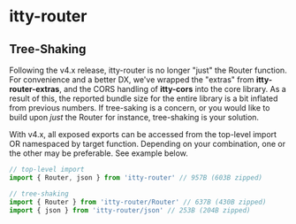 # <span class="accent">itty</span>-router

## Tree-Shaking
Following the v4.x release, itty-router is no longer "just" the Router function.  For convenience and a better DX, we've wrapped the "extras" from **itty-router-extras**, and the CORS handling of **itty-cors** into the core library.  As a result of this, the reported bundle size for the entire library is a bit inflated from previous numbers.  If tree-saking is a concern, or you would like to build upon *just* the Router for instance, tree-shaking is your solution.

With v4.x, all exposed exports can be accessed from the top-level import OR namespaced by target function. Depending on your combination, one or the other may be preferable.  See example below.

```js
// top-level import
import { Router, json } from 'itty-router' // 957B (603B zipped)

// tree-shaking
import { Router } from 'itty-router/Router' // 637B (430B zipped)
import { json } from 'itty-router/json' // 253B (204B zipped)
```
<!-- 
## Current Size

| import | size | 
| --- | --- |
| full import | [![Bundle Size](https://deno.bundlejs.com/?q=itty-router@next&badge&badge-style=flat-square)](https://deno.bundlejs.com/?q=itty-router@next) |
| createCors | [![Bundle Size](https://deno.bundlejs.com/?q=itty-router@next/createCors&badge&badge-style=flat-square)](https://deno.bundlejs.com/?q=itty-router@next/createCors) |
| createResponse | [![Bundle Size](https://deno.bundlejs.com/?q=itty-router@next/createResponse&badge&badge-style=flat-square)](https://deno.bundlejs.com/?q=itty-router@next/createResponse) |
| error | [![Bundle Size](https://deno.bundlejs.com/?q=itty-router@next/error&badge&badge-style=flat-square)](https://deno.bundlejs.com/?q=itty-router@next/error) |
| html | [![Bundle Size](https://deno.bundlejs.com/?q=itty-router@next/html&badge&badge-style=flat-square)](https://deno.bundlejs.com/?q=itty-router@next/html) |
| jpeg | [![Bundle Size](https://deno.bundlejs.com/?q=itty-router@next/jpeg&badge&badge-style=flat-square)](https://deno.bundlejs.com/?q=itty-router@next/jpeg) |
| png | [![Bundle Size](https://deno.bundlejs.com/?q=itty-router@next/png&badge&badge-style=flat-square)](https://deno.bundlejs.com/?q=itty-router@next/png) |
| Router | [![Bundle Size](https://deno.bundlejs.com/?q=itty-router@next/Router&badge&badge-style=flat-square)](https://deno.bundlejs.com/?q=itty-router@next/Router) |
| StatusError | [![Bundle Size](https://deno.bundlejs.com/?q=itty-router@next/StatusError&badge&badge-style=flat-square)](https://deno.bundlejs.com/?q=itty-router@next/StatusError) |
| text | [![Bundle Size](https://deno.bundlejs.com/?q=itty-router@next/text&badge&badge-style=flat-square)](https://deno.bundlejs.com/?q=itty-router@next/text) |
| webp | [![Bundle Size](https://deno.bundlejs.com/?q=itty-router@next/webp&badge&badge-style=flat-square)](https://deno.bundlejs.com/?q=itty-router@next/webp) |
| withContent | [![Bundle Size](https://deno.bundlejs.com/?q=itty-router@next/withContent&badge&badge-style=flat-square)](https://deno.bundlejs.com/?q=itty-router@next/withContent) |
| withCookies | [![Bundle Size](https://deno.bundlejs.com/?q=itty-router@next/withCookies&badge&badge-style=flat-square)](https://deno.bundlejs.com/?q=itty-router@next/withCookies) |
| withParams | [![Bundle Size](https://deno.bundlejs.com/?q=itty-router@next/withParams&badge&badge-style=flat-square)](https://deno.bundlejs.com/?q=itty-router@next/withParams) | -->


<style type="scss">
  img {
    vertical-align: sub;
  }
</style>
